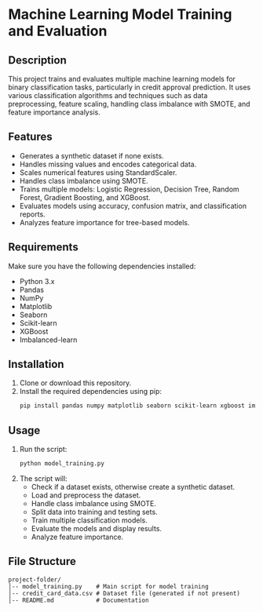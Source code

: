 # Machine Learning Model Training and Evaluation

## Description
This project trains and evaluates multiple machine learning models for binary classification tasks, particularly in credit approval prediction. It uses various classification algorithms and techniques such as data preprocessing, feature scaling, handling class imbalance with SMOTE, and feature importance analysis.

## Features
- Generates a synthetic dataset if none exists.
- Handles missing values and encodes categorical data.
- Scales numerical features using StandardScaler.
- Handles class imbalance using SMOTE.
- Trains multiple models: Logistic Regression, Decision Tree, Random Forest, Gradient Boosting, and XGBoost.
- Evaluates models using accuracy, confusion matrix, and classification reports.
- Analyzes feature importance for tree-based models.

## Requirements
Make sure you have the following dependencies installed:
- Python 3.x
- Pandas
- NumPy
- Matplotlib
- Seaborn
- Scikit-learn
- XGBoost
- Imbalanced-learn

## Installation
1. Clone or download this repository.
2. Install the required dependencies using pip:
   ```sh
   pip install pandas numpy matplotlib seaborn scikit-learn xgboost imbalanced-learn
   ```

## Usage
1. Run the script:
   ```sh
   python model_training.py
   ```
2. The script will:
   - Check if a dataset exists, otherwise create a synthetic dataset.
   - Load and preprocess the dataset.
   - Handle class imbalance using SMOTE.
   - Split data into training and testing sets.
   - Train multiple classification models.
   - Evaluate the models and display results.
   - Analyze feature importance.

## File Structure
```
project-folder/
│-- model_training.py    # Main script for model training
│-- credit_card_data.csv # Dataset file (generated if not present)
│-- README.md            # Documentation


